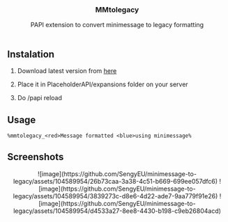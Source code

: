 <p align="center">
  <h3 align="center">MMtolegacy</h3>

  <p align="center">
    PAPI extension to convert minimessage to legacy formatting
    <br/>
    <br/>
  </p>
</p>

## Instalation

1. Download latest version from [here](github.com/SengyEU/minimessage-to-legacy/releases/latest)

2. Place it in PlaceholderAPI/expansions folder on your server

3. Do /papi reload

## Usage

```
%mmtolegacy_<red>Message formatted <blue>using minimessage%
```

## Screenshots
<p align="center">
  ![image](https://github.com/SengyEU/minimessage-to-legacy/assets/104589954/26b73caa-3a38-4c51-b669-699ee057dfc6)
  ![image](https://github.com/SengyEU/minimessage-to-legacy/assets/104589954/3839273c-d8e6-4d22-ade7-9aa779f91e26)
  ![image](https://github.com/SengyEU/minimessage-to-legacy/assets/104589954/d4533a27-8ee8-4430-b198-c9eb26804acd)
</p>
